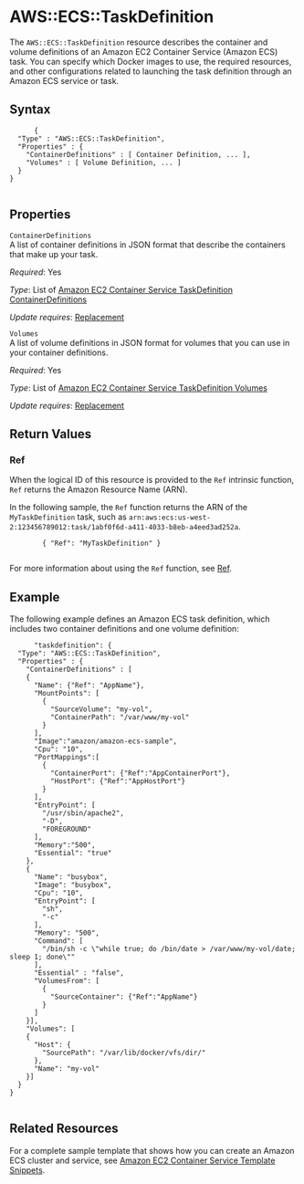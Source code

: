 AWS::ECS::TaskDefinition
========================

The `AWS::ECS::TaskDefinition` resource describes the container and volume definitions of an Amazon EC2 Container Service (Amazon ECS) task. You can specify which Docker images to use, the required resources, and other configurations related to launching the task definition through an Amazon ECS service or task.

Syntax
------

``` {.programlisting}
      {
  "Type" : "AWS::ECS::TaskDefinition",
  "Properties" : {
    "ContainerDefinitions" : [ Container Definition, ... ],
    "Volumes" : [ Volume Definition, ... ]
  }
}
    
```

Properties
----------

 `ContainerDefinitions`   
A list of container definitions in JSON format that describe the containers that make up your task.

*Required*: Yes

*Type*: List of [Amazon EC2 Container Service TaskDefinition ContainerDefinitions](aws-properties-ecs-taskdefinition-containerdefinitions.html "Amazon EC2 Container Service TaskDefinition ContainerDefinitions")

*Update requires*: [Replacement](using-cfn-updating-stacks-update-behaviors.html#update-replacement)

 `Volumes`   
A list of volume definitions in JSON format for volumes that you can use in your container definitions.

*Required*: Yes

*Type*: List of [Amazon EC2 Container Service TaskDefinition Volumes](aws-properties-ecs-taskdefinition-volumes.html "Amazon EC2 Container Service TaskDefinition Volumes")

*Update requires*: [Replacement](using-cfn-updating-stacks-update-behaviors.html#update-replacement)

Return Values
-------------

### Ref

When the logical ID of this resource is provided to the `Ref` intrinsic function, `Ref` returns the Amazon Resource Name (ARN).

In the following sample, the `Ref` function returns the ARN of the `MyTaskDefinition` task, such as `arn:aws:ecs:us-west-2:123456789012:task/1abf0f6d-a411-4033-b8eb-a4eed3ad252a`.

``` {.programlisting}
        { "Ref": "MyTaskDefinition" }
      
```

For more information about using the `Ref` function, see [Ref](intrinsic-function-reference-ref.html "Ref").

Example
-------

The following example defines an Amazon ECS task definition, which includes two container definitions and one volume definition:

``` {.programlisting}
      "taskdefinition": {
  "Type": "AWS::ECS::TaskDefinition",
  "Properties" : {
    "ContainerDefinitions" : [
    {
      "Name": {"Ref": "AppName"},
      "MountPoints": [
        {
          "SourceVolume": "my-vol",
          "ContainerPath": "/var/www/my-vol"
        }
      ],
      "Image":"amazon/amazon-ecs-sample",
      "Cpu": "10",
      "PortMappings":[
        {
          "ContainerPort": {"Ref":"AppContainerPort"},
          "HostPort": {"Ref":"AppHostPort"}
        }
      ],
      "EntryPoint": [
        "/usr/sbin/apache2",
        "-D",
        "FOREGROUND"
      ],
      "Memory":"500",
      "Essential": "true"
    },
    {
      "Name": "busybox",
      "Image": "busybox",
      "Cpu": "10",
      "EntryPoint": [
        "sh",
        "-c"
      ],
      "Memory": "500",
      "Command": [
        "/bin/sh -c \"while true; do /bin/date > /var/www/my-vol/date; sleep 1; done\""
      ],
      "Essential" : "false",
      "VolumesFrom": [
        {
          "SourceContainer": {"Ref":"AppName"}
        }
      ]
    }],
    "Volumes": [
    {
      "Host": {
        "SourcePath": "/var/lib/docker/vfs/dir/"
      },
      "Name": "my-vol"
    }]
  }
}
    
```

Related Resources
-----------------

For a complete sample template that shows how you can create an Amazon ECS cluster and service, see [Amazon EC2 Container Service Template Snippets](quickref-ecs.html "Amazon EC2 Container Service Template Snippets").

